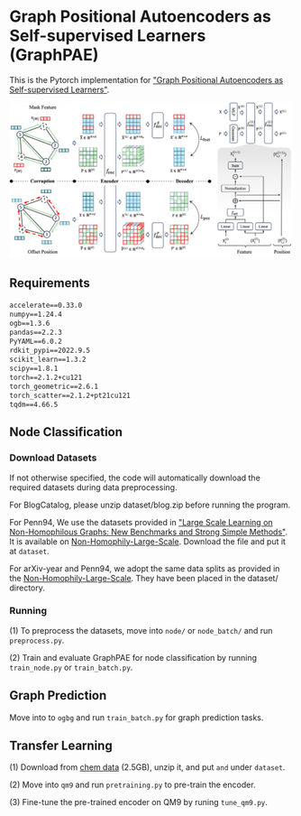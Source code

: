 # Graph Positional Autoencoders as Self-supervised Learners (GraphPAE)

This is the Pytorch implementation for ["Graph Positional Autoencoders as Self-supervised Learners"]().

![](https://github.com/liuyang-tian/GraphPAE/blob/main/GraphPAE.png)

## Requirements
```
accelerate==0.33.0
numpy==1.24.4
ogb==1.3.6
pandas==2.2.3
PyYAML==6.0.2
rdkit_pypi==2022.9.5
scikit_learn==1.3.2
scipy==1.8.1
torch==2.1.2+cu121
torch_geometric==2.6.1
torch_scatter==2.1.2+pt21cu121
tqdm==4.66.5
```

## Node Classification

### Download Datasets
If not otherwise specified, the code will automatically download the required datasets during data preprocessing.

For BlogCatalog, please unzip dataset/blog.zip before running the program.

For Penn94, We use the datasets provided in ["Large Scale Learning on Non-Homophilous Graphs: New Benchmarks and Strong Simple Methods"]([https://arxiv.org/abs/2110.14446](https://arxiv.org/abs/2110.14446)). It is available on [Non-Homophily-Large-Scale](https://github.com/CUAI/Non-Homophily-Large-Scale/blob/master/data/facebook100/Penn94.mat). Download the file and put it at `dataset`. 

For arXiv-year and Penn94, we adopt the same data splits as provided in the [Non-Homophily-Large-Scale](https://github.com/CUAI/Non-Homophily-Large-Scale/tree/master/data/splits). They have been placed in the dataset/ directory.

### Running
(1) To preprocess the datasets, move into `node/` or `node_batch/` and run `preprocess.py`.

(2) Train and evaluate GraphPAE for node classification by running `train_node.py` or `train_batch.py`.

## Graph Prediction
Move into to `ogbg` and run `train_batch.py` for graph prediction tasks.

## Transfer Learning
(1) Download from [chem data](https://snap.stanford.edu/gnn-pretrain/data/chem_dataset.zip) (2.5GB), unzip it, and put `` and `` under `dataset`.

(2) Move into `qm9` and run `pretraining.py` to pre-train the encoder.

(3) Fine-tune the pre-trained encoder on QM9 by runing `tune_qm9.py`.



<!-- ## Cite -->
<!-- Welcome to kindly cite our work with:
```
@inproceedings{liugraph,
  title={Graph Distillation with Eigenbasis Matching},
  author={Liu, Yang and Bo, Deyu and Shi, Chuan},
  booktitle={Forty-first International Conference on Machine Learning}
}
``` -->

